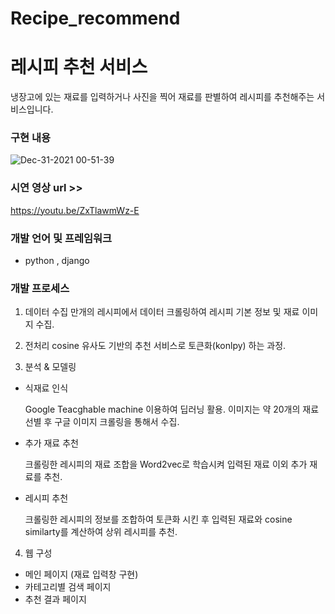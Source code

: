 # Recipe_recommend

# 레시피 추천 서비스
냉장고에 있는 재료를 입력하거나 사진을 찍어 재료를 판별하여 레시피를 추천해주는 서비스입니다.

### 구현 내용
![Dec-31-2021 00-51-39](https://user-images.githubusercontent.com/40068674/147767318-8450bc6e-9a0a-4d51-8bbf-9d5fb5861672.gif)



### 시연 영상 url >>
https://youtu.be/ZxTlawmWz-E

### 개발 언어 및 프레임워크
- python , django


### 개발 프로세스
1. 데이터 수집
   만개의 레시피에서 데이터 크롤링하여 레시피 기본 정보 및 재료 이미지 수집.
   
2. 전처리
   cosine 유사도 기반의 추천 서비스로 토큰화(konlpy) 하는 과정.
   
3. 분석 & 모델링
  - 식재료 인식 
   
     Google Teacghable machine 이용하여 딥러닝 활용. 
     이미지는 약 20개의 재료 선별 후 구글 이미지 크롤링을 통해서 수집.
  - 추가 재료 추천
  
    크롤링한 레시피의 재료 조합을 Word2vec로 학습시켜 입력된 재료 이외 추가 재료를 추천.
  - 레시피 추천
  
    크롤링한 레시피의 정보를 조합하여 토큰화 시킨 후 입력된 재료와 cosine similarty를 계산하여 상위 레시피를 추천.

4. 웹 구성
  - 메인 페이지 (재료 입력창 구현)
  - 카테고리별 검색 페이지
  - 추천 결과 페이지
  
  

